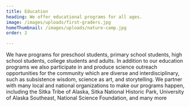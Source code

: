 ```yaml
---
title: Education
heading: We offer educational programs for all ages.
image: /images/uploads/first-graders.jpg
homeThumbnail: /images/uploads/nature-camp.jpg
order: 2

---
```


We have programs for preschool students, primary school students, high school students, college students and adults. In addition to our education programs we also participate in and produce science outreach opportunities for the community which are diverse and interdisciplinary, such as subsistence wisdom, science as art, and storytelling. We partner with many local and national organizations to make our programs happen, including the Sitka Tribe of Alaska, Sitka National Historic Park, University of Alaska Southeast, National Science Foundation, and many more
